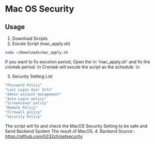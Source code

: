 # Mac OS Security

## Usage

1. Download Scripts
2. Excute Script (mac_apply.sh)
```bash
sudo ~/Downloads/mac_apply.sh
```
If you want to fix excution period, Open the \n
'mac_apply.sh' and fix the crontab period. \n
Crontab will excute the script as the schedule. \n

3. Security Setting List
```bash
"Password Policy"
"Last Login User Info"
"Admin account management"
"Auto Login policy"
"Screensaver policy"
"Remote Policy"
"Firewall policy"
"Security Policy"
```

The script will fix and check the MacOS Security
Setting to be safe and Send
Backend System The result of MacOS.
4. Backend Source : https://github.com/h232ch/setsecurity
